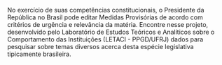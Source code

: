 No exercício de suas competências constitucionais, o Presidente da República no Brasil pode editar Medidas Provisórias de acordo com critérios de urgência e relevância da matéria. Encontre nesse projeto, desenvolvido pelo Laboratório de Estudos Teóricos e Analíticos sobre o Comportamento das Instituições (LETACI - PPGD/UFRJ) dados para pesquisar sobre temas diversos acerca desta espécie legislativa tipicamente brasileira.